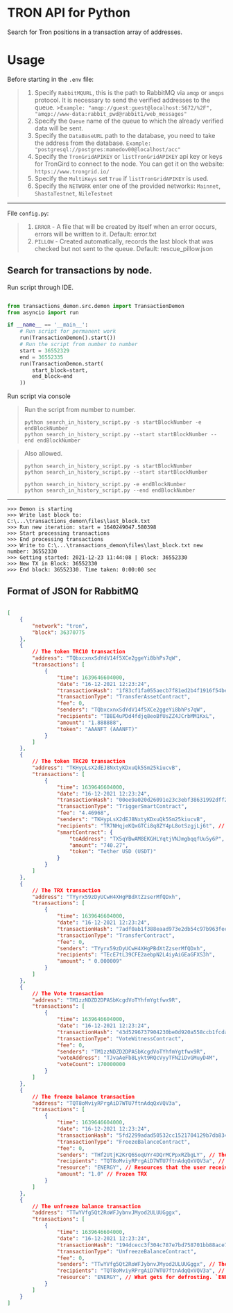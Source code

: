 TRON API for Python
===================

Search for Tron positions in a transaction array of addresses.

Usage
=====

Before starting in the `.env` file:

>1. Specify `RabbitMQURL`, this is the path to RabbitMQ via `amqp` or `amqps` protocol. It is necessary to send the verified addresses to the queue.
    >`Example: "amqp://guest:guest@localhost:5672/%2F", "amqp://www-data:rabbit_pwd@rabbit1/web_messages"`
>2. Specify the `Queue` name of the queue to which the already verified data will be sent.
>3. Specify the `DataBaseURL` path to the database, you need to take the address from the database. `Example: "postgresql://postgres:mamedov00@localhost/acc"`
>4. Specify the `TronGridAPIKEY` or `listTronGridAPIKEY` api key or keys for TronGird to connect to the node. You can get it on the website: `https://www.trongrid.io/`
>5. Specify the `MultiKeys` set `True` if `listTronGridAPIKEY` is used.
>6. Specify the `NETWORK` enter one of the provided networks: `Mainnet`, `ShastaTestnet`, `NileTestnet`

------------
File `config.py`:
>1. `ERROR` - A file that will be created by itself when an error occurs, errors will be written to it. Default: error.txt
>2. `PILLOW` - Created automatically, records the last block that was checked but not sent to the queue. Default: rescue_pillow.json

Search for transactions by node.
--------------
Run script through IDE.

```python

from transactions_demon.src.demon import TransactionDemon
from asyncio import run

if __name__ == '__main__':
    # Run script for permanent work
    run(TransactionDemon().start())
    # Run the script from number to number
    start = 36552329 
    end = 36552335
    run(TransactionDemon.start(
        start_block=start, 
        end_block=end
    ))
```   
Run script via console

>Run the script from number to number.
>```shell
> python search_in_history_script.py -s startBlockNumber -e endBlockNumber
> python search_in_history_script.py --start startBlockNumber --end endBlockNumber


>Also allowed.
> ```shell
> python search_in_history_script.py -s startBlockNumber
> python search_in_history_script.py --start startBlockNumber
> 
> python search_in_history_script.py -e endBlockNumber
> python search_in_history_script.py --end endBlockNumber


------------------

```shell
>>> Demon is starting
>>> Write last block to: C:\...\transactions_demon\files\last_block.txt
>>> Run new iteration: start = 1640249047.580398
>>> Start processing transactions
>>> End processing transactions
>>> Write to C:\...\transactions_demon\files\last_block.txt new number: 36552330
>>> Getting started: 2021-12-23 11:44:08 | Block: 36552330
>>> New TX in Block: 36552330
>>> End block: 36552330. Time taken: 0:00:00 sec
```

Format of JSON for RabbitMQ
----------


``` json

[
    {
        "network": "tron",
        "block": 36370775
    },
    {   
        // The token TRC10 transaction
        "address": "TQbxcxnxSdYdV14f5XCe2ggeYi8bhPs7qW",
        "transactions": [
            {
                "time": 1639646604000,
                "date": "16-12-2021 12:23:24",
                "transactionHash": "1f83cf1fa055aecb7f81ed2b4f1916f54befa6de740cd6370bb9ee7dea5dec0a",
                "transactionType": "TransferAssetContract",
                "fee": 0,
                "senders": "TQbxcxnxSdYdV14f5XCe2ggeYi8bhPs7qW",
                "recipients": "TB8E4uPDd4fdjq8eoBfUsZZ4JCrbMM1KxL", 
                "amount": "1.888888", 
                "token": "AAANFT (AAANFT)"               
            }
        ]
    }, 
    {   
        // The token TRC20 transaction
        "address": "TKHypLsX2dEJ8NxtyKDxuQk5Sm25kiucvB",
        "transactions": [
            {
                "time": 1639646604000,
                "date": "16-12-2021 12:23:24",
                "transactionHash": "00ee9a020d26091e23c3ebf38631992dff20e1a75e3e47105bf4bb12942f764f",
                "transactionType": "TriggerSmartContract",
                "fee": "4.46968",
                "senders": "TKHypLsX2dEJ8NxtyKDxuQk5Sm25kiucvB",
                "recipients": "TR7NHqjeKQxGTCi8q8ZY4pL8otSzgjLj6t", // Smart Contract (Token) address
                "smartContract": {
                    "toAddress": "TX5qYBwAM8EKGHLYqtjVNJmgbqqfUu5y6P", 
                    "amount": "740.27", 
                    "token": "Tether USD (USDT)"
                }               
            }
        ]
    }, 
    {   
        // The TRX transaction
        "address": "TYyrx59zDyUCwH4XHgPBdXtZzserMfQDxh",
        "transactions": [
            {
                "time": 1639646604000,
                "date": "16-12-2021 12:23:24",
                "transactionHash": "7adf0ab1f388eaad973e2db54c97b963fee0b96a46ebb898a993151963093763",
                "transactionType": "TransferContract",
                "fee": 0,
                "senders": "TYyrx59zDyUCwH4XHgPBdXtZzserMfQDxh",
                "recipients": "TEcE7tL39CFE2aebpN2L4iyAiGEaGFXS3h", 
                "amount": "	0.000009"             
            }
        ]
    },
    {
        // The Vote transaction 
        "address": "TM1zzNDZD2DPASbKcgdVoTYhfmYgtfwx9R",
        "transactions": [
            {
                "time": 1639646604000,
                "date": "16-12-2021 12:23:24",
                "transactionHash": "43d5296737904230be0d920a558ccb1fcda3dda447aaa374eb0643c6cafd81b2",
                "transactionType": "VoteWitnessContract",
                "fee": 0, 
                "senders": "TM1zzNDZD2DPASbKcgdVoTYhfmYgtfwx9R", 
                "voteAddress": "TJvaAeFb8Lykt9RQcVyyTFN2iDvGMuyD4M", 
                "voteCount": 170000000
            }
        ]
    }, 
    {
        // The freeze balance transaction
        "address": "TQT8oMviyRPrgAiD7WTU7ftnAdqQxVQV3a", 
        "transactions": [
            {
                "time": 1639646604000,
                "date": "16-12-2021 12:23:24",
                "transactionHash": "5fd2299adad50532cc1521704129b7db8345bf3ce453def279b924962b584bea",
                "transactionType": "FreezeBalanceContract",
                "fee": 0, 
                "senders": "THf2UtjK2KrQ6SoqUYr4DQrMCPpxRZbgLY", // The address that provides resources for freezing.
                "recipients": "TQT8oMviyRPrgAiD7WTU7ftnAdqQxVQV3a", // The user who receives `ENERGY` or` BANDWIDTH`. This may not always be the case, because senders can only freeze the balance for themselves.
                "resource": "ENERGY", // Resources that the user receives for freezing. `ENERGY` or` BANDWIDTH`
                "amount": "1.0" // Frozen TRX
            }
        ]
    }, 
    {
        // The unfreeze balance transaction
        "address": "TTwYVfg5Qt2RoWFJybnvJMyod2ULUUGggx", 
        "transactions": [
            {
                "time": 1639646604000,
                "date": "16-12-2021 12:23:24",
                "transactionHash": "194dcecc3f304c787e7bd758701bb88ace70a8184449034b042abd625f560dbb",
                "transactionType": "UnfreezeBalanceContract",
                "fee": 0, 
                "senders": "TTwYVfg5Qt2RoWFJybnvJMyod2ULUUGggx", // The user who unfreezes the balance
                "recipients": "TQT8oMviyRPrgAiD7WTU7ftnAdqQxVQV3a", // User whose account is being unfrozen
                "resource": "ENERGY", // What gets for defrosting. `ENERGY` or` BANDWIDTH`
            }
        ]
    }
]

```